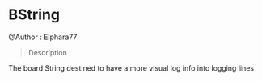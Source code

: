 # BString 
@Author : Elphara77

> Description :

The board String destined to have a more visual log info into logging lines

